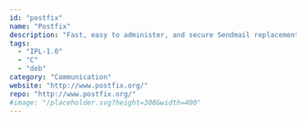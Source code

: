 ```yaml
---
id: "postfix"
name: "Postfix"
description: "Fast, easy to administer, and secure Sendmail replacement."
tags:
  - "IPL-1.0"
  - "C"
  - "deb"
category: "Communication"
website: "http://www.postfix.org/"
repo: "http://www.postfix.org/"
#image: "/placeholder.svg?height=300&width=400"
---
```


